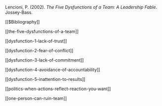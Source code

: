 Lencioni, P. (2002). _The Five Dysfunctions of a Team: A Leadership Fable_. Jossey-Bass.

[[$Bibliography]]

[[the-five-dysfunctions-of-a-team]]

[[dysfunction-1-lack-of-trust]]

[[dysfunction-2-fear-of-conflict]]

[[dysfunction-3-lack-of-commitment]]

[[dysfunction-4-avoidance-of-accountability]]

[[dysfunction-5-inattention-to-results]]

[[politics-when-actions-reflect-reaction-you-want]]

[[one-person-can-ruin-team]]
